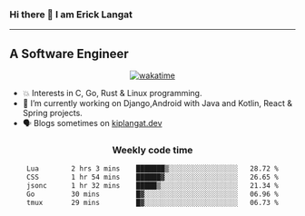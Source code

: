### Hi there 👋 I am Erick Langat
---
## A Software Engineer

<div align="center">
  
[![wakatime](https://wakatime.com/badge/user/55eadf42-c1c5-4930-b153-72952ac5ca5c.svg)](https://wakatime.com/@55eadf42-c1c5-4930-b153-72952ac5ca5c)

</div>

<!--
**elkiplangat/elkiplangat** is a ✨ _special_ ✨ repository because its `README.md` (this file) appears on your GitHub profile.

Here are some ideas to get you started:

- 🔭 I’m currently working on ...
- 🌱 I’m currently learning ...
- 👯 I’m looking to collaborate on ...
- 🤔 I’m looking for help with ...
- 💬 Ask me about ...
- 📫 How to reach me: ...
- 😄 Pronouns: ...
- ⚡ Fun fact: ...
-->
- 💥 Interests in C, Go, Rust & Linux programming. 
- 🔭 I’m currently working on Django,Android with Java and Kotlin, React & Spring projects.
-  🗣️ Blogs sometimes on [kiplangat.dev](https://kiplangat.dev)

<div align="center">
  <h3> Weekly code time </h3>

<!--START_SECTION:waka-->

```txt
Lua        2 hrs 3 mins    ███████▒░░░░░░░░░░░░░░░░░   28.72 %
CSS        1 hr 54 mins    ██████▓░░░░░░░░░░░░░░░░░░   26.65 %
jsonc      1 hr 32 mins    █████▒░░░░░░░░░░░░░░░░░░░   21.34 %
Go         30 mins         █▓░░░░░░░░░░░░░░░░░░░░░░░   06.96 %
tmux       29 mins         █▓░░░░░░░░░░░░░░░░░░░░░░░   06.73 %
```

<!--END_SECTION:waka-->

</div>
